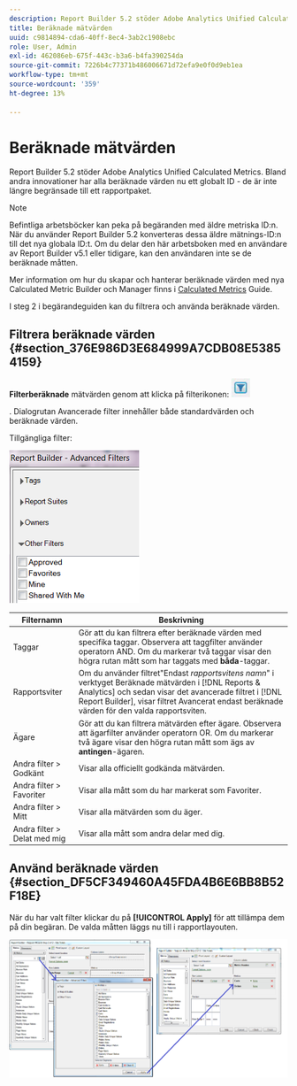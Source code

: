 ```yaml
---
description: Report Builder 5.2 stöder Adobe Analytics Unified Calculated Metrics. Bland andra innovationer har alla beräknade värden nu ett globalt ID - de är inte längre begränsade till ett rapportpaket.
title: Beräknade mätvärden
uuid: c9814894-cda6-40ff-8ec4-3ab2c1908ebc
role: User, Admin
exl-id: 462086eb-675f-443c-b3a6-b4fa390254da
source-git-commit: 7226b4c77371b486006671d72efa9e0f0d9eb1ea
workflow-type: tm+mt
source-wordcount: '359'
ht-degree: 13%

---
```


# Beräknade mätvärden

Report Builder 5.2 stöder Adobe Analytics Unified Calculated Metrics. Bland andra innovationer har alla beräknade värden nu ett globalt ID - de är inte längre begränsade till ett rapportpaket.

>[!NOTE]
>
>Befintliga arbetsböcker kan peka på begäranden med äldre metriska ID:n. När du använder Report Builder 5.2 konverteras dessa äldre mätnings-ID:n till det nya globala ID:t. Om du delar den här arbetsboken med en användare av Report Builder v5.1 eller tidigare, kan den användaren inte se de beräknade måtten.

Mer information om hur du skapar och hanterar beräknade värden med nya Calculated Metric Builder och Manager finns i [Calculated Metrics](https://experienceleague.adobe.com/docs/analytics/components/calculated-metrics/cm-overview.html) Guide.

I steg 2 i begärandeguiden kan du filtrera och använda beräknade värden.

## Filtrera beräknade värden {#section_376E986D3E684999A7CDB08E53854159}

**Filterberäknade** mätvärden genom att klicka på filterikonen:   ![](assets/segment_filter.png)

. Dialogrutan Avancerade filter innehåller både standardvärden och beräknade värden.

Tillgängliga filter:

![](assets/advanced_filters.png)

| Filternamn | Beskrivning |
|---|---|
| Taggar | Gör att du kan filtrera efter beräknade värden med specifika taggar. Observera att taggfilter använder operatorn AND. Om du markerar två taggar visar den högra rutan mått som har taggats med **båda**-taggar. |
| Rapportsviter | Om du använder filtret&quot;Endast *rapportsvitens namn*&quot; i verktyget Beräknade mätvärden i [!DNL Reports & Analytics] och sedan visar det avancerade filtret i [!DNL Report Builder], visar filtret Avancerat endast beräknade värden för den valda rapportsviten. |
| Ägare | Gör att du kan filtrera mätvärden efter ägare. Observera att ägarfilter använder operatorn OR. Om du markerar två ägare visar den högra rutan mått som ägs av **antingen**-ägaren. |
| Andra filter > Godkänt | Visar alla officiellt godkända mätvärden. |
| Andra filter > Favoriter | Visar alla mått som du har markerat som Favoriter. |
| Andra filter > Mitt | Visar alla mätvärden som du äger. |
| Andra filter > Delat med mig | Visar alla mått som andra delar med dig. |

## Använd beräknade värden {#section_DF5CF349460A45FDA4B6E6BB8B52F18E}

När du har valt filter klickar du på **[!UICONTROL Apply]** för att tillämpa dem på din begäran. De valda måtten läggs nu till i rapportlayouten.

![](assets/filtering_for_metric.png)
